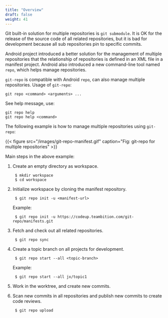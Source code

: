 ```yaml
---
title: "Overview"
draft: false
weight: 41
---
```


Git built-in solution for multiple repositories is `git submodule`. It is OK for the release of the source code of all related repositories, but it is bad for development because all sub repositories pin to specific commits.

Android project introduced a better solution for the management of multiple repositories that the relationship of repositories is defined in an XML file in a manifest project. Android also introduced a new command-line tool named `repo`, which helps manage repositories.

`git-repo` is compatible with Android `repo`, can also manage multiple repositories. Usage of `git-repo`:

    git repo <command> <arguments> ...

See help message, use:

    git repo help
    git repo help <command>


The following example is how to manage multiple repositories using `git-repo`:

{{< figure src="/images/git-repo-manifest.gif" caption="Fig: git-repo for multiple repositories" >}}

Main steps in the above example:

1. Create an empty directory as workspace.

        $ mkdir workspace
        $ cd workspace

2. Initialize workspace by cloning the manifest repository.

        $ git repo init -u <manifest-url>

    Example:

        $ git repo init -u https://codeup.teambition.com/git-repo/manifests.git

3. Fetch and check out all related repositories.

        $ git repo sync

4. Create a topic branch on all projects for development.

        $ git repo start --all <topic-branch>

    Example:

        $ git repo start --all jx/topic1

5. Work in the worktree, and create new commits.

6. Scan new commits in all repositories and publish new commits to create code reviews.

        $ git repo upload
